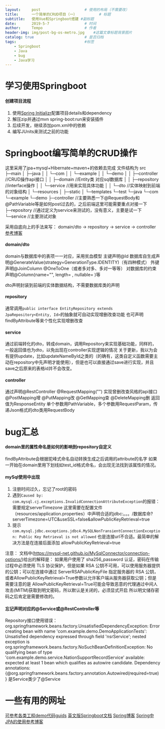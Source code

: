 ```yaml
---
layout:     post   				    # 使用的布局（不需要改）
title:      一个简单的CRUD项目（一）			# 标题 
subtitle:   使用Vue和Springboot搭建 #副标题
date:       2019-5-7 				# 时间
author:     Tempo					# 作者
header-img: img/post-bg-os-metro.jpg 	#这篇文章标题背景图片
catalog: true 						# 是否归档
tags:								#标签
    - Springboot
    - Java
    - bug
    - Java学习
---
```


# 学习使用Springboot

#### 创建项目流程
1. 使用[Spring Initializr](https://start.spring.io/)配置项目details和dependency
2. 解压zip并通过mvn spring-boot:run来安装插件
3. 后续开发，继续添加pom.xml中的依赖
4. 编写JUnits来测试之前的功能


# Springboot编写简单的CRUD操作
这里采用了jpa+mysql+Hibernate+maven+的依赖去完成
文件结构为
 src
  ├─main
  │  ├─java
  │  │  └─com
  │  │      └─example
  │  │          └─demo
  │  │              ├─controller //CRUD操作api接口
  │  │              ├─domain	 //Entity类 对应sql数据库
  │  │              ├─repository //interface操作
  │  │              └─service	 //用来实现具体功能
  │  │                  └─dto	 //实体映射到前端的对象结构
  │  └─resources
  │      ├─static
  │      └─templates
  └─test
      └─java
          └─com
              └─example
                  └─demo
                      ├─controller //主要熟悉一下@RequestBody和@PathVariable等是如何post过去的，之后前端这里可能需要重点对接一下
                      ├─repository //通过定义为service来测试的，没有意义，主要是试一下
                      └─service    //主要测试对象

采用自底向上的手法来写：
domain/dto → repository → service → controller
[参考博客](https://www.jianshu.com/p/c14640b63653)

#### domain/dto
domain与数据库中的表项一一对应，采用贫血模型
主键声明@Id 数据库自生成声明@GenerateValue(strategy=GenerationType.IDENTITY)（有四种模式）
外键声明@JoinColumn @OneToOne（或者多对多、多对一等等）
对数据库的约束声明@Column(name="", length= , nullable= )等

dto声明封装到前端的实体数据结构，不需要数据库类的声明

#### repository
通常调用```public interface EntityRepository extends JpaRepository<Entity, Id>```的抽象就可自动实现增删改查功能
也可声明findByAttribute等来个性化实现增删改查

#### service
通过前端转化的dto，转成domain，调用Repository来实现基础功能，同样的，一般返回值也为dto，以免出现在controller实现逻辑的情况
关于更新，我以为会有提供update，比如updateNameById之类的（的确有，这类自定义函数需要主动在repository中先声明才能使用），但是也可以直接通过save进行实现，并且save之后原来的表格id并不会改变。

#### controller
通过声明@RestController @RequestMapping("") 实现曾删改查风格的api接口
@PostMapping增 @PutMapping改 @GetMapping查 @DeleteMapping删
返回值为ResponseEntity 单个参数用PathVariable，多个参数用RequestParam，传递Json格式的dto类用RequestBody


# bug汇总

#### domain里的属性命名是如何的影响到repository自定义
findByAttribute会根据驼峰式命名自动转换生成之后调用的attribute的名字
如果一开始在domain里用下划线如test_id格式命名，会出现无法找到该属性的情况。

#### mySql使用中出现
1. 注册时间过久，忘记了root的密码
2. 遇到```Caused by: com.mysql.cj.exceptions.InvalidConnectionAttributeException```的报错：需要规定serverTimezone
   这里需要在配置文件（resources/application.properties）中声明合适的jdbc:。。。/数据库命?serverTimezone=UTC&useSSL=false&allowPublicKeyRetrieval=true
3. 提示```com.mysql.jdbc.exceptions.jdbc4.MySQLNonTransientConnectionException: Public Key Retrieval is not allowed```
   也是连接url不合适。最简单的解决方法是在连接后面添加 allowPublicKeyRetrieval=true

注意：
文档中(https://mysql-net.github.io/MySqlConnector/connection-options/)给出的解释是：
如果用户使用了 sha256_password 认证，密码在传输过程中必须使用 TLS 协议保护，但是如果 RSA 公钥不可用，可以使用服务器提供的公钥；可以在连接中通过 ServerRSAPublicKeyFile 指定服务器的 RSA 公钥，或者AllowPublicKeyRetrieval=True参数以允许客户端从服务器获取公钥；但是需要注意的是 AllowPublicKeyRetrieval=True可能会导致恶意的代理通过中间人攻击(MITM)获取到明文密码，所以默认是关闭的，必须显式开启
所以明文储存密码之后肯定是需要修改的。

#### 忘记声明对应的@Service或@RestController等
Repository接口使用错误：
org.springframework.beans.factory.UnsatisfiedDependencyException: Error creating bean with name 'com.example.demo.DemoApplicationTests': Unsatisfied dependency expressed through field 'nsrService'; nested exception is org.springframework.beans.factory.NoSuchBeanDefinitionException: No qualifying bean of type 'com.example.demo.service.NationSupportRecordService' available: expected at least 1 bean which qualifies as autowire candidate. Dependency annotations: {@org.springframework.beans.factory.annotation.Autowired(required=true)}
是Service类少了@Service

# 一些有用的网址

[可参考各类工程demo代码guids](https://spring.io/guides)
[英文版Springboot文档](https://docs.spring.io/spring-boot/docs/2.1.3.RELEASE/reference/htmlsingle/)
[Spring博客](http://tengj.top/2017/04/24/springboot0/)
[Spring中JPA的使用参考博客](https://www.jianshu.com/p/c14640b63653)